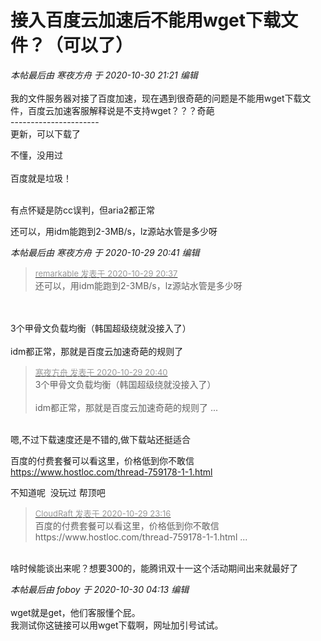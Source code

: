 # 接入百度云加速后不能用wget下载文件？（可以了）


<i class="pstatus"> 本帖最后由 寒夜方舟 于 2020-10-30 21:21 编辑 </i><br />
<br />
我的文件服务器对接了百度加速，现在遇到很奇葩的问题是不能用wget下载文件，百度云加速客服解释说是不支持wget？？？奇葩<br />
----------------------<br />
更新，可以下载了

不懂，没用过<br />
<br />
百度就是垃圾！<br />
<br />
<img src="static/image/smiley/default/lol.gif" smilieid="12" border="0" alt="" /><img src="static/image/smiley/default/lol.gif" smilieid="12" border="0" alt="" /><img src="static/image/smiley/default/lol.gif" smilieid="12" border="0" alt="" />

有点怀疑是防cc误判，但aria2都正常

还可以，用idm能跑到2-3MB/s，lz源站水管是多少呀<img src="static/image/smiley/default/lol.gif" smilieid="12" border="0" alt="" />

<i class="pstatus"> 本帖最后由 寒夜方舟 于 2020-10-29 20:41 编辑 </i><br />
<div class="quote"><blockquote><font size="2"><a href="https://www.hostloc.com/forum.php?mod=redirect&amp;goto=findpost&amp;pid=9371174&amp;ptid=759965" target="_blank"><font color="#999999">remarkable 发表于 2020-10-29 20:37</font></a></font><br />
还可以，用idm能跑到2-3MB/s，lz源站水管是多少呀</blockquote></div><br />
<br />
3个甲骨文负载均衡（韩国超级绕就没接入了）<br />
<br />
idm都正常，那就是百度云加速奇葩的规则了

<div class="quote"><blockquote><font size="2"><a href="https://www.hostloc.com/forum.php?mod=redirect&amp;goto=findpost&amp;pid=9371184&amp;ptid=759965" target="_blank"><font color="#999999">寒夜方舟 发表于 2020-10-29 20:40</font></a></font><br />
3个甲骨文负载均衡（韩国超级绕就没接入了）<br />
<br />
idm都正常，那就是百度云加速奇葩的规则了 ...</blockquote></div><br />
嗯,不过下载速度还是不错的,做下载站还挺适合<img src="static/image/smiley/default/lol.gif" smilieid="12" border="0" alt="" />

百度的付费套餐可以看这里，价格低到你不敢信<br />
https://www.hostloc.com/thread-759178-1-1.html

不知道呢&nbsp;&nbsp;没玩过 帮顶吧<img id="aimg_V6g3D" onclick="zoom(this, this.src, 0, 0, 0)" class="zoom" src="https://cdn.jsdelivr.net/gh/hishis/forum-master/public/images/patch.gif" onmouseover="img_onmouseoverfunc(this)" onload="thumbImg(this)" border="0" alt="" />

<div class="quote"><blockquote><font size="2"><a href="https://www.hostloc.com/forum.php?mod=redirect&amp;goto=findpost&amp;pid=9372640&amp;ptid=759965" target="_blank"><font color="#999999">CloudRaft 发表于 2020-10-29 23:16</font></a></font><br />
百度的付费套餐可以看这里，价格低到你不敢信<br />
https://www.hostloc.com/thread-759178-1-1.html ...</blockquote></div><br />
啥时候能谈出来呢？想要300的<img src="static/image/smiley/default/lol.gif" smilieid="12" border="0" alt="" />，能腾讯双十一这个活动期间出来就最好了

<i class="pstatus"> 本帖最后由 foboy 于 2020-10-30 04:13 编辑 </i><br />
<br />
wget就是get，他们客服懂个屁。<br />
我测试你这链接可以用wget下载啊，网址加引号试试。<br />
<img id="aimg_pPl1g" onclick="zoom(this, this.src, 0, 0, 0)" class="zoom" src="https://955889.xyz/images/2020/10/29/Screenshot_20201030_033147.jpg" onmouseover="img_onmouseoverfunc(this)" onload="thumbImg(this)" border="0" alt="" />
